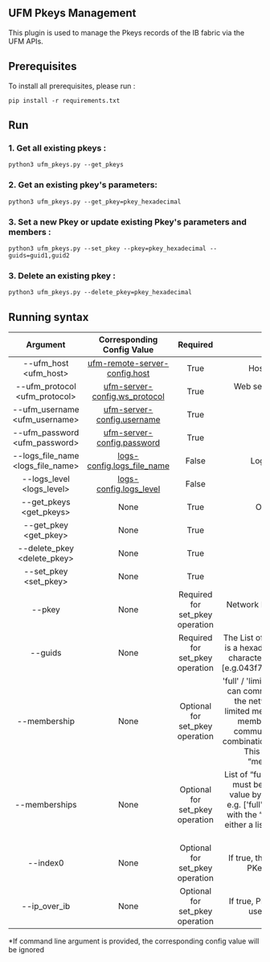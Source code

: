 UFM Pkeys Management
--------------------------------------------------------


This plugin is used to manage the Pkeys records of the IB fabric via the UFM APIs.


Prerequisites
--------------------------------------------------------

To install all prerequisites, please run :

    pip install -r requirements.txt

Run
--------------------------------------------------------
### 1. Get all existing pkeys :

    python3 ufm_pkeys.py --get_pkeys

### 2. Get an existing pkey's parameters:

    python3 ufm_pkeys.py --get_pkey=pkey_hexadecimal

### 3. Set a new Pkey or update existing Pkey's parameters and members :

    python3 ufm_pkeys.py --set_pkey --pkey=pkey_hexadecimal --guids=guid1,guid2

### 3. Delete an existing pkey :

    python3 ufm_pkeys.py --delete_pkey=pkey_hexadecimal


 Running syntax
--------------------------------------------------------

| Argument | Corresponding Config Value | Required | Description |
| :---: | :---: |:---: |:---: |
| --ufm_host <ufm_host> | [ufm-remote-server-config.host](../conf/ufm-sdk.sample.cfg#L2) | True | Hostname or IP for The UFM Enterprise
| --ufm_protocol <ufm_protocol> | [ufm-server-config.ws_protocol](../conf/ufm-sdk.sample.cfg#L4) | True | Web services protocol used by UFM Enterprise (HTTP, HTTPS)
| --ufm_username <ufm_username> | [ufm-server-config.username](../conf/ufm-sdk.sample.cfg#L6) | True | Username of UFM user
| --ufm_password <ufm_password> | [ufm-server-config.password](../conf/ufm-sdk.sample.cfg#L7) | True | Password of UFM user
| --logs_file_name <logs_file_name> | [logs-config.logs_file_name](../conf/ufm-sdk.sample.cfg#L11) | False | Log file name [Default = 'console.log']
| --logs_level <logs_level> | [logs-config.logs_level](../conf/ufm-sdk.sample.cfg#L14) | False | Default is 'info'
| --get_pkeys <get_pkeys> | None | True | Option to get all existing pkeys data
| --get_pkey <get_pkey> | None | True | Option to get specific Pkey data
| --delete_pkey <delete_pkey> | None | True | Option to delete specific Pkey
| --set_pkey <set_pkey> | None | True | Option to set a Pkey network
| --pkey <pkey> | None | Required for set_pkey operation | Network Pkey [Hexadecimal string between '0x0'-'0x7fff' exclusive]
| --guids <guids> | None | Required for set_pkey operation | The List of port GUIDs(comma seprated), Each GUID is a hexadecimal string with a minimum length of 16 characters and maximum length of 20 characters,[e.g.043f720300dd1d3c,0c42a103007aca90,etc...] 
| --membership <membership> | None | Optional for set_pkey operation | 'full' / 'limited'. “full”- members with full membership can communicate with all hosts (members)" within the network/partition “limited” - members with limited membership cannot communicate with other members with limited membership. However, communication is allowed between every other combination of membership types. [Default = 'full'].* This parameter will be ignored in case the “memberships” parameter has been set
| --memberships <memberships> | None | Optional for set_pkey operation | List of “full” or “limited” comma-separated strings.It must be the same length as the GUIDs list. Each value by an index represents a GUID membership e.g. ['full', 'limited', etc...]. This parameter conflicts with the “membership” parameter. You must select either a list of memberships or just one membership for all GUIDs
| --index0 <index0> | None | Optional for set_pkey operation | If true, the API will store the PKey at index 0 of the PKey table of the GUID.[Default = False]
| --ip_over_ib <index0> | None | Optional for set_pkey operation | If true, PKey is a member in a multicast group that uses IP over InfiniBand.[Default = True]


*If command line argument is provided, the corresponding config value will be ignored

